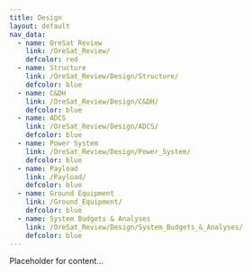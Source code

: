 ```yaml
---
title: Design
layout: default
nav_data:
  - name: OreSat Review
    link: /OreSat_Review/
    defcolor: red
  - name: Structure
    link: /OreSat_Review/Design/Structure/
    defcolor: blue
  - name: C&DH
    link: /OreSat_Review/Design/C&DH/
    defcolor: blue
  - name: ADCS
    link: /OreSat_Review/Design/ADCS/
    defcolor: blue
  - name: Power System
    link: /OreSat_Review/Design/Power_System/
    defcolor: blue
  - name: Payload
    link: /Payload/
    defcolor: blue
  - name: Ground Equipment
    link: /Ground_Equipment/
    defcolor: blue
  - name: System Budgets & Analyses
    link: /OreSat_Review/Design/System_Budgets_&_Analyses/
    defcolor: blue
---
```



Placeholder for content...
